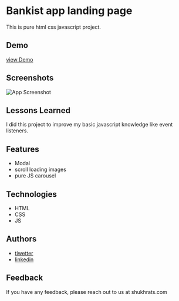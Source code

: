 
# Bankist app landing page

This is pure html css javascript project.


## Demo

[view Demo](https://shukhratmamadaliev9797.github.io/Bankist-landing-page/)

  
## Screenshots

![App Screenshot](https://www.shukhrats.com/images/projects/large/bankist-landing-page.png)

  
## Lessons Learned

I did this project to improve my basic javascript knowledge like event listeners.

  
## Features

- Modal
- scroll loading images
- pure JS carousel

  
## Technologies

- HTML
- CSS
- JS

  
## Authors

- [tiwetter](https://twitter.com/Shukhrat0969)
- [linkedin](https://www.linkedin.com/in/shukhrat-mamadaliev-b5423019a/)

  
## Feedback

If you have any feedback, please reach out to us at shukhrats.com

  

